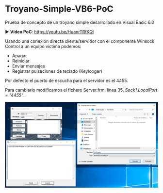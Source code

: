 # Troyano-Simple-VB6-PoC
Prueba de concepto de un troyano simple desarrollado en Visual Basic 6.0

▶ **Vídeo PoC**: https://youtu.be/HuanrTRfKQI

Usando una conexión directa cliente/servidor con el componente Winsock Control a un equipo víctima podemos:
- Apagar
- Reiniciar
- Enviar mensajes
- Registrar pulsaciones de teclado (Keylooger)

Por defecto el puerto de escucha para el servidor es el 4455. 

Para cambiarlo modificamos el fichero Server.frm, línea 35, *Sock1.LocalPort = "4455"*.

![troyano-simple-vb6-poc](https://github.com/adrianlois/Troyano-Simple-VB6-PoC/blob/main/screenshots/troyano-simple-vb6-poc.png)
